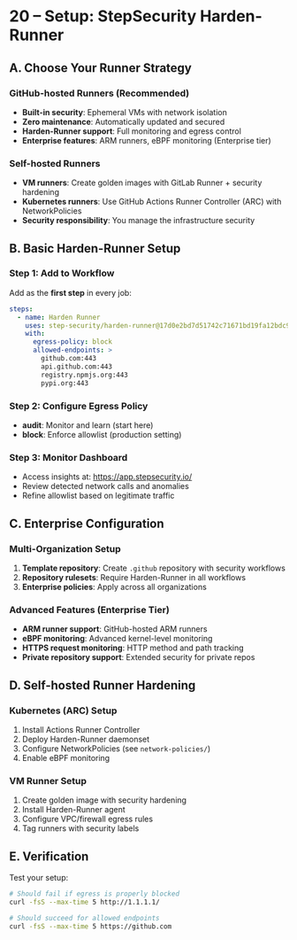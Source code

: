 # 20 – Setup: StepSecurity Harden-Runner

## A. Choose Your Runner Strategy

### GitHub-hosted Runners (Recommended)
- **Built-in security**: Ephemeral VMs with network isolation
- **Zero maintenance**: Automatically updated and secured
- **Harden-Runner support**: Full monitoring and egress control
- **Enterprise features**: ARM runners, eBPF monitoring (Enterprise tier)

### Self-hosted Runners
- **VM runners**: Create golden images with GitLab Runner + security hardening
- **Kubernetes runners**: Use GitHub Actions Runner Controller (ARC) with NetworkPolicies
- **Security responsibility**: You manage the infrastructure security

## B. Basic Harden-Runner Setup

### Step 1: Add to Workflow
Add as the **first step** in every job:

```yaml
steps:
  - name: Harden Runner
    uses: step-security/harden-runner@17d0e2bd7d51742c71671bd19fa12bdc9d40a3d6 # v2.8.1
    with:
      egress-policy: block
      allowed-endpoints: >
        github.com:443
        api.github.com:443
        registry.npmjs.org:443
        pypi.org:443
```

### Step 2: Configure Egress Policy
- **audit**: Monitor and learn (start here)
- **block**: Enforce allowlist (production setting)

### Step 3: Monitor Dashboard
- Access insights at: https://app.stepsecurity.io/
- Review detected network calls and anomalies
- Refine allowlist based on legitimate traffic

## C. Enterprise Configuration

### Multi-Organization Setup
1. **Template repository**: Create `.github` repository with security workflows
2. **Repository rulesets**: Require Harden-Runner in all workflows
3. **Enterprise policies**: Apply across all organizations

### Advanced Features (Enterprise Tier)
- **ARM runner support**: GitHub-hosted ARM runners
- **eBPF monitoring**: Advanced kernel-level monitoring
- **HTTPS request monitoring**: HTTP method and path tracking
- **Private repository support**: Extended security for private repos

## D. Self-hosted Runner Hardening

### Kubernetes (ARC) Setup
1. Install Actions Runner Controller
2. Deploy Harden-Runner daemonset
3. Configure NetworkPolicies (see `network-policies/`)
4. Enable eBPF monitoring

### VM Runner Setup
1. Create golden image with security hardening
2. Install Harden-Runner agent
3. Configure VPC/firewall egress rules
4. Tag runners with security labels

## E. Verification
Test your setup:
```bash
# Should fail if egress is properly blocked
curl -fsS --max-time 5 http://1.1.1.1/

# Should succeed for allowed endpoints
curl -fsS --max-time 5 https://github.com
```